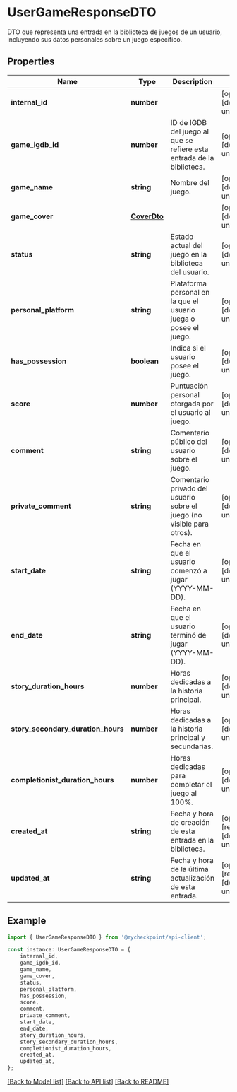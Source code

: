 # UserGameResponseDTO

DTO que representa una entrada en la biblioteca de juegos de un usuario, incluyendo sus datos personales sobre un juego específico.

## Properties

Name | Type | Description | Notes
------------ | ------------- | ------------- | -------------
**internal_id** | **number** |  | [optional] [default to undefined]
**game_igdb_id** | **number** | ID de IGDB del juego al que se refiere esta entrada de la biblioteca. | [optional] [default to undefined]
**game_name** | **string** | Nombre del juego. | [optional] [default to undefined]
**game_cover** | [**CoverDto**](CoverDto.md) |  | [optional] [default to undefined]
**status** | **string** | Estado actual del juego en la biblioteca del usuario. | [optional] [default to undefined]
**personal_platform** | **string** | Plataforma personal en la que el usuario juega o posee el juego. | [optional] [default to undefined]
**has_possession** | **boolean** | Indica si el usuario posee el juego. | [optional] [default to undefined]
**score** | **number** | Puntuación personal otorgada por el usuario al juego. | [optional] [default to undefined]
**comment** | **string** | Comentario público del usuario sobre el juego. | [optional] [default to undefined]
**private_comment** | **string** | Comentario privado del usuario sobre el juego (no visible para otros). | [optional] [default to undefined]
**start_date** | **string** | Fecha en que el usuario comenzó a jugar (YYYY-MM-DD). | [optional] [default to undefined]
**end_date** | **string** | Fecha en que el usuario terminó de jugar (YYYY-MM-DD). | [optional] [default to undefined]
**story_duration_hours** | **number** | Horas dedicadas a la historia principal. | [optional] [default to undefined]
**story_secondary_duration_hours** | **number** | Horas dedicadas a la historia principal y secundarias. | [optional] [default to undefined]
**completionist_duration_hours** | **number** | Horas dedicadas para completar el juego al 100%. | [optional] [default to undefined]
**created_at** | **string** | Fecha y hora de creación de esta entrada en la biblioteca. | [optional] [readonly] [default to undefined]
**updated_at** | **string** | Fecha y hora de la última actualización de esta entrada. | [optional] [readonly] [default to undefined]

## Example

```typescript
import { UserGameResponseDTO } from '@mycheckpoint/api-client';

const instance: UserGameResponseDTO = {
    internal_id,
    game_igdb_id,
    game_name,
    game_cover,
    status,
    personal_platform,
    has_possession,
    score,
    comment,
    private_comment,
    start_date,
    end_date,
    story_duration_hours,
    story_secondary_duration_hours,
    completionist_duration_hours,
    created_at,
    updated_at,
};
```

[[Back to Model list]](../README.md#documentation-for-models) [[Back to API list]](../README.md#documentation-for-api-endpoints) [[Back to README]](../README.md)
